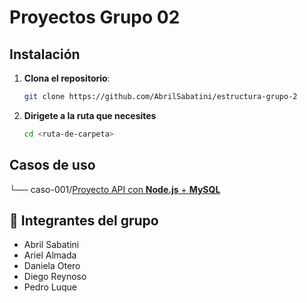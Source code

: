 # Proyectos Grupo 02   

## Instalación

1. **Clona el repositorio**:
   ```bash
   git clone https://github.com/AbrilSabatini/estructura-grupo-2
   ```
2. **Dirigete a la ruta que necesites**
   ```bash
   cd <ruta-de-carpeta>
   ```
## Casos de uso  
└── caso-001/[Proyecto API con **Node.js** + **MySQL**](https://github.com/AbrilSabatini/estructura-grupo-2/tree/main/caso-001)

## 👥 Integrantes del grupo

- Abril Sabatini
- Ariel Almada
- Daniela Otero 
- Diego Reynoso
- Pedro Luque 
